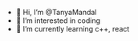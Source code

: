 - 👋 Hi, I’m @TanyaMandal
- 👀 I’m interested in coding
- 🌱 I’m currently learning c++, react


<!---
TanyaMandal/TanyaMandal is a ✨ special ✨ repository because its `README.md` (this file) appears on your GitHub profile.
You can click the Preview link to take a look at your changes.
--->
